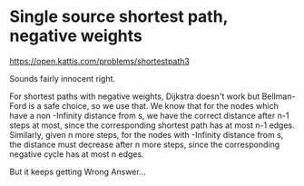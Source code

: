 # Single source shortest path, negative weights
https://open.kattis.com/problems/shortestpath3

Sounds fairly innocent right.

For shortest paths with negative weights, Dijkstra doesn't work but Bellman-Ford is a safe choice, so we use that. We know that for the nodes which have a non -Infinity distance from s, we have the correct distance after n-1 steps at most, since the corresponding shortest path has at most n-1 edges. Similarly, given n more steps, for the nodes with -Infinity distance from s, the distance must decrease after n more steps, since the corresponding negative cycle has at most n edges.

But it keeps getting Wrong Answer...
